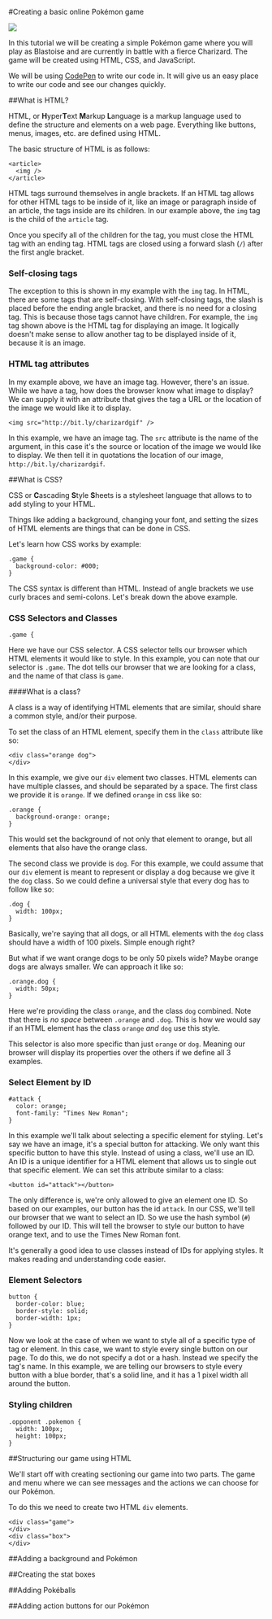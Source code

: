 #Creating a basic online Pokémon game

<img src="http://i.imgur.com/c448U9D.jpg" />

In this tutorial we will be creating a simple Pokémon game where you will play as Blastoise and are currently in battle with a fierce Charizard. The game will be created using HTML, CSS, and JavaScript. 

We will be using [CodePen](https://codepen.io) to write our code in. It will give us an easy place to write our code and see our changes quickly.

##What is HTML?

HTML, or **H**yper**T**ext **M**arkup **L**anguage is a markup language used to define the structure and elements on a web page. Everything like buttons, menus, images, etc. are defined using HTML. 

The basic structure of HTML is as follows:

```
<article>
  <img />
</article>
```

HTML tags surround themselves in angle brackets. If an HTML tag allows for other HTML tags to be inside of it, like an image or paragraph inside of an article, the tags inside are its children. In our example above, the `img` tag is the child of the `article` tag.

Once you specify all of the children for the tag, you must close the HTML tag with an ending tag. HTML tags are closed using a forward slash (`/`) after the first angle bracket. 

### Self-closing tags

The exception to this is shown in my example with the `img` tag. In HTML, there are some tags that are self-closing. With self-closing tags, the slash is placed before the ending angle bracket, and there is no need for a closing tag. This is because those tags cannot have children. For example, the `img` tag shown above is the HTML tag for displaying an image. It logically doesn't make sense to allow another tag to be displayed inside of it, because it is an image.

### HTML tag attributes

In my example above, we have an image tag. However, there's an issue. While we have a tag, how does the browser know what image to display? We can supply it with an attribute that gives the tag a URL or the location of the image we would like it to display.

```
<img src="http://bit.ly/charizardgif" />
```

In this example, we have an image tag. The `src` attribute is the name of the argument, in this case it's the source or location of the image we would like to display. We then tell it in quotations the location of our image, `http://bit.ly/charizardgif`.

##What is CSS?

CSS or **C**ascading **S**tyle **S**heets is a stylesheet language that allows to to add styling to your HTML. 

Things like adding a background, changing your font, and setting the sizes of HTML elements are things that can be done in CSS. 

Let's learn how CSS works by example:

```
.game {
  background-color: #000;
}
```
The CSS syntax is different than HTML. Instead of angle brackets we use curly braces and semi-colons. Let's break down the above example.

### CSS Selectors and Classes

```
.game {
```
Here we have our CSS selector. A CSS selector tells our browser which HTML elements it would like to style. In this example, you can note that our selector is `.game`. The dot tells our browser that we are looking for a class, and the name of that class is `game`. 

####What is a class?

A class is a way of identifying HTML elements that are similar, should share a common style, and/or their purpose. 

To set the class of an HTML element, specify them in the `class` attribute like so:

```
<div class="orange dog">
</div>
```
In this example, we give our `div` element two classes. HTML elements can have multiple classes, and should be separated by a space. The first class we provide it is `orange`. If we defined `orange` in css like so:

```
.orange {
  background-orange: orange;
}
```
This would set the background of not only that element to orange, but all elements that also have the orange class.

The second class we provide is `dog`. For this example, we could assume that our `div` element is meant to represent or display a dog because we give it the `dog` class. So we could define a universal style that every dog has to follow like so:

```
.dog {
  width: 100px;
}
```
Basically, we're saying that all dogs, or all HTML elements with the `dog` class should have a width of 100 pixels. Simple enough right?

But what if we want orange dogs to be only 50 pixels wide? Maybe orange dogs are always smaller. We can approach it like so:

```
.orange.dog {
  width: 50px;
}
```
Here we're providing the class `orange`, and the class `dog` combined. Note that there is _no space_ between `.orange` and `.dog`. This is how we would say if an HTML element has the class `orange` _and_ `dog` use this style. 

This selector is also more specific than just `orange` or `dog`. Meaning our browser will display its properties over the others if we define all 3 examples.

### Select Element by ID

```
#attack {
  color: orange;
  font-family: "Times New Roman";
}
```
In this example we'll talk about selecting a specific element for styling. Let's say we have an image, it's a special button for attacking. We only want this specific button to have this style. Instead of using a class, we'll use an ID. An ID is a unique identifier for a HTML element that allows us to single out that specific element. We can set this attribute similar to a class:

```
<button id="attack"></button>
```
The only difference is, we're only allowed to give an element one ID. So based on our examples, our button has the id `attack`. In our CSS, we'll tell our browser that we want to select an ID. So we use the hash symbol (`#`) followed by our ID. This will tell the browser to style our button to have orange text, and to use the Times New Roman font. 

It's generally a good idea to use classes instead of IDs for applying styles. It makes reading and understanding code easier.

### Element Selectors
```
button {
  border-color: blue;
  border-style: solid;
  border-width: 1px;
}
```
Now we look at the case of when we want to style all of a specific type of tag or element. In this case, we want to style every single button on our page. To do this, we do not specify a dot or a hash. Instead we specify the tag's name. In this example, we are telling our browsers to style every button with a blue border, that's a solid line, and it has a 1 pixel width all around the button.

### Styling children
```
.opponent .pokemon {
  width: 100px;
  height: 100px;
}
```

##Structuring our game using HTML

We'll start off with creating sectioning our game into two parts. The game and menu where we can see messages and the actions we can choose for our Pokémon.

To do this we need to create two HTML `div` elements. 

```
<div class="game">
</div>
<div class="box">
</div>
```
##Adding a background and Pokémon

##Creating the stat boxes

##Adding Pokéballs

##Adding action buttons for our Pokémon
